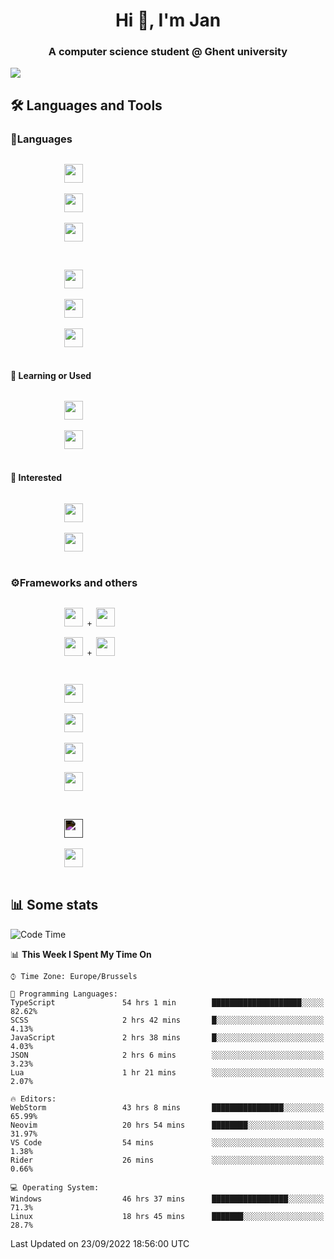 <h1 align="center">Hi 👋, I'm Jan</h1>
<h3 align="center">A computer science student @ Ghent university</h3>

![](https://komarev.com/ghpvc/?username=NuttyShrimp&style=flat)

<h2>🛠️ Languages and Tools</h2>
<h3>💬Languages</h3>
<div>
    <p>
        <code>
            <img width='30px' src="https://cdn.jsdelivr.net/gh/devicons/devicon/icons/html5/html5-plain.svg">
        </code>
        <code>
            <img width='30px' src="https://cdn.jsdelivr.net/gh/devicons/devicon/icons/sass/sass-original.svg">
        </code>
        <code>
            <img width='30px' src="https://cdn.jsdelivr.net/gh/devicons/devicon/icons/javascript/javascript-plain.svg">
        </code>
    </p>
    <p>
        <code>
            <img width='30px' src="https://cdn.jsdelivr.net/gh/devicons/devicon/icons/typescript/typescript-plain.svg">
        </code>
        <code>
            <img width='30px' src="https://cdn.jsdelivr.net/gh/devicons/devicon/icons/lua/lua-plain-wordmark.svg">
        </code>
        <code>
            <img width='30px' src="https://cdn.jsdelivr.net/gh/devicons/devicon/icons/python/python-original.svg">
        </code>
    </p>
    <h4>🏫 Learning or Used</h4>
    <p>
        <code>
            <img width='30px' src="https://cdn.jsdelivr.net/gh/devicons/devicon/icons/go/go-original-wordmark.svg">
        </code>
        <code>
            <img width='30px' src="https://cdn.jsdelivr.net/gh/devicons/devicon/icons/java/java-original.svg">
        </code>
    </p>
    <h4>💭 Interested</h4>
    <p>
        <code>
            <img width='30px' src="https://cdn.jsdelivr.net/gh/devicons/devicon/icons/csharp/csharp-original.svg">
        </code>
        <code>
            <img width='30px' src="https://cdn.jsdelivr.net/gh/devicons/devicon/icons/rust/rust-plain.svg">
        </code>
    </p>
</div>
<h3>⚙️Frameworks and others</h3>
<div>
    <p>
        <code>
            <img width='30px' src="https://cdn.jsdelivr.net/gh/devicons/devicon/icons/react/react-original.svg"> + <img width='30px' src="https://cdn.jsdelivr.net/gh/devicons/devicon/icons/typescript/typescript-plain.svg">
        </code>
        <code>
            <img width='30px' src="https://cdn.jsdelivr.net/gh/devicons/devicon/icons/vuejs/vuejs-original.svg"> + <img width='30px' src="https://cdn.jsdelivr.net/gh/devicons/devicon/icons/typescript/typescript-plain.svg">
        </code>
    </p>
    <p>
        <code>
            <img width='30px' src="https://cdn.jsdelivr.net/gh/devicons/devicon/icons/nodejs/nodejs-plain.svg">
        </code>
        <code>
            <img width='30px' src="https://cdn.jsdelivr.net/gh/devicons/devicon/icons/mysql/mysql-original.svg">
        </code>
        <code>
            <img width='30px' src="https://cdn.jsdelivr.net/gh/devicons/devicon/icons/postgresql/postgresql-original.svg">
        </code>
        <code>
            <img width='30px' src="https://cdn.jsdelivr.net/gh/devicons/devicon/icons/docker/docker-original.svg">
        </code>
    </p>
        <code>
            <img width='30px' style='filter:invert(1)' src="https://simpleicons.org/icons/intellijidea.svg">
        </code>
        <code>
            <img width='30px' src="https://cdn.jsdelivr.net/gh/devicons/devicon/icons/vscode/vscode-original.svg">
        </code>
    <p>
</div>

<h2>📊 Some stats</h2>

<!--START_SECTION:waka-->
![Code Time](http://img.shields.io/badge/Code%20Time-1%2C766%20hrs%2026%20mins-blue)

📊 **This Week I Spent My Time On** 

```text
⌚︎ Time Zone: Europe/Brussels

💬 Programming Languages: 
TypeScript               54 hrs 1 min        ████████████████████░░░░░   82.62% 
SCSS                     2 hrs 42 mins       █░░░░░░░░░░░░░░░░░░░░░░░░   4.13% 
JavaScript               2 hrs 38 mins       █░░░░░░░░░░░░░░░░░░░░░░░░   4.03% 
JSON                     2 hrs 6 mins        ░░░░░░░░░░░░░░░░░░░░░░░░░   3.23% 
Lua                      1 hr 21 mins        ░░░░░░░░░░░░░░░░░░░░░░░░░   2.07%

🔥 Editors: 
WebStorm                 43 hrs 8 mins       ████████████████░░░░░░░░░   65.99% 
Neovim                   20 hrs 54 mins      ████████░░░░░░░░░░░░░░░░░   31.97% 
VS Code                  54 mins             ░░░░░░░░░░░░░░░░░░░░░░░░░   1.38% 
Rider                    26 mins             ░░░░░░░░░░░░░░░░░░░░░░░░░   0.66%

💻 Operating System: 
Windows                  46 hrs 37 mins      █████████████████░░░░░░░░   71.3% 
Linux                    18 hrs 45 mins      ███████░░░░░░░░░░░░░░░░░░   28.7%

```


 Last Updated on 23/09/2022 18:56:00 UTC
<!--END_SECTION:waka-->